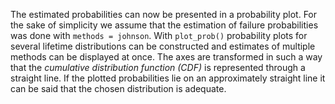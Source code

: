 The estimated probabilities can now be presented in a probability plot. For the sake of simplicity we assume that the estimation of failure probabilities was done with `methods = johnson`. With `plot_prob()` probability plots for several lifetime distributions can be constructed and estimates of multiple methods can be displayed at once. The axes are transformed in such a way that the _cumulative distribution function (CDF)_ is represented through a straight line. If the plotted probabilities lie on an approximately straight line it can be said that the chosen distribution is adequate.

